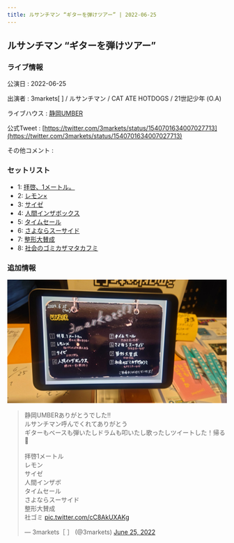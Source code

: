 ```yaml
---
title: ルサンチマン “ギターを弾けツアー” | 2022-06-25
---
```

## ルサンチマン “ギターを弾けツアー”

### ライブ情報

公演日
:    2022-06-25

出演者
:    3markets[ ] / ルサンチマン / CAT ATE HOTDOGS / 21世記少年 (O.A)

ライブハウス
:    [静岡UMBER](livehouse021.html)

公式Tweet
:    [https://twitter.com/3markets/status/1540701634007027713](https://twitter.com/3markets/status/1540701634007027713)

その他コメント
:    

### セットリスト

*  1: [拝啓、1メートル。](song010.html)
*  2: [レモン×](song003.html)
*  3: [サイゼ](song004.html)
*  4: [人間インザボックス](song016.html)
*  5: [タイムセール](song007.html)
*  6: [さよならスーサイド](song013.html)
*  7: [整形大賛成](song005.html)
*  8: [社会のゴミカザマタカフミ](song002.html)


### 追加情報


[![セトリ画像](images/021.jpg)](images/021.jpg)


<blockquote class="twitter-tweet"><p lang="ja" dir="ltr">静岡UMBERありがとうでした‼️<br>ルサンチマン呼んでくれてありがとう<br>ギターもベースも弾いたしドラムも叩いたし歌ったしツイートした！帰る🎸<br><br>拝啓1メートル<br>レモン<br>サイゼ<br>人間インザボ<br>タイムセール<br>さよならスーサイド<br>整形大賛成<br>社ゴミ <a href="https://t.co/cC8AkUXAKg">pic.twitter.com/cC8AkUXAKg</a></p>&mdash; 3markets［ ］ (@3markets) <a href="https://twitter.com/3markets/status/1540701634007027713?ref_src=twsrc%5Etfw">June 25, 2022</a></blockquote>
<script async src="https://platform.twitter.com/widgets.js" charset="utf-8"></script>


